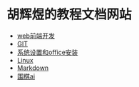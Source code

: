 # 胡辉煜的教程文档网站

- [web前端开发](./webfront/README.md)
- [GIT](./git/README.md)
- [系统设置和office安装](./system/README.md)
- [Linux](./linux/README.md)
- [Markdown](./other/markdown.md)
- [围棋ai](./other/go.md)

<!-- js处理背景和css样式 -->
<script type="module" src="https://huhuiyu.top/js/github.js"></script>
